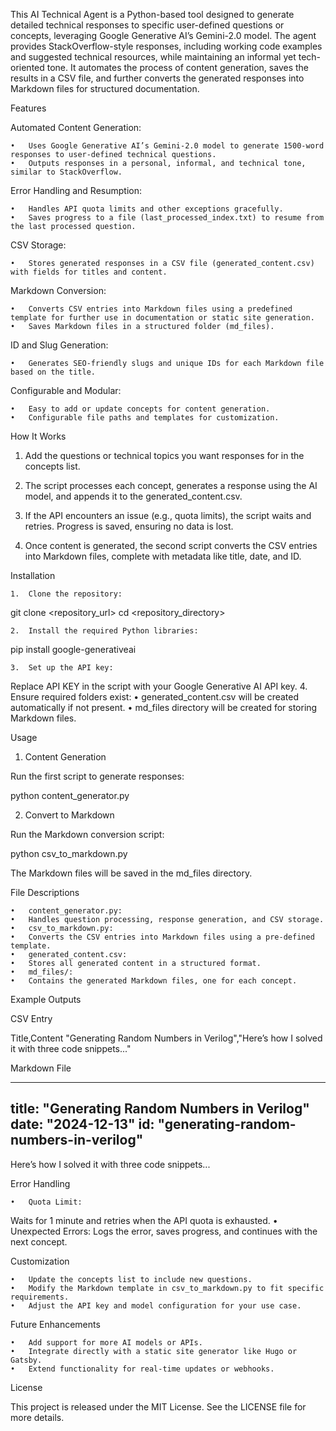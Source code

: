 
This AI Technical Agent is a Python-based tool designed to generate detailed technical responses to specific user-defined questions or concepts, leveraging Google Generative AI’s Gemini-2.0 model. The agent provides StackOverflow-style responses, including working code examples and suggested technical resources, while maintaining an informal yet tech-oriented tone. It automates the process of content generation, saves the results in a CSV file, and further converts the generated responses into Markdown files for structured documentation.

Features

Automated Content Generation:

	•	Uses Google Generative AI’s Gemini-2.0 model to generate 1500-word responses to user-defined technical questions.
	•	Outputs responses in a personal, informal, and technical tone, similar to StackOverflow.
 
Error Handling and Resumption:

	•	Handles API quota limits and other exceptions gracefully.
	•	Saves progress to a file (last_processed_index.txt) to resume from the last processed question.
 
CSV Storage:

	•	Stores generated responses in a CSV file (generated_content.csv) with fields for titles and content.
 
Markdown Conversion:

	•	Converts CSV entries into Markdown files using a predefined template for further use in documentation or static site generation.
	•	Saves Markdown files in a structured folder (md_files).
 
ID and Slug Generation:

	•	Generates SEO-friendly slugs and unique IDs for each Markdown file based on the title.
 
Configurable and Modular:

	•	Easy to add or update concepts for content generation.
	•	Configurable file paths and templates for customization.

How It Works
1. Add the questions or technical topics you want responses for in the concepts list.

2. The script processes each concept, generates a response using the AI model, and appends it to the generated_content.csv.

3. If the API encounters an issue (e.g., quota limits), the script waits and retries. Progress is saved, ensuring no data is lost.

4. Once content is generated, the second script converts the CSV entries into Markdown files, complete with metadata like title, date, and ID.

Installation

	1.	Clone the repository:

git clone <repository_url>
cd <repository_directory>


	2.	Install the required Python libraries:

pip install google-generativeai


	3.	Set up the API key:
Replace API KEY in the script with your Google Generative AI API key.
	4.	Ensure required folders exist:
	•	generated_content.csv will be created automatically if not present.
	•	md_files directory will be created for storing Markdown files.

Usage

1. Content Generation

Run the first script to generate responses:

python content_generator.py

2. Convert to Markdown

Run the Markdown conversion script:

python csv_to_markdown.py

The Markdown files will be saved in the md_files directory.

File Descriptions

	•	content_generator.py:
	•	Handles question processing, response generation, and CSV storage.
	•	csv_to_markdown.py:
	•	Converts the CSV entries into Markdown files using a pre-defined template.
	•	generated_content.csv:
	•	Stores all generated content in a structured format.
	•	md_files/:
	•	Contains the generated Markdown files, one for each concept.

Example Outputs

CSV Entry

Title,Content
"Generating Random Numbers in Verilog","Here’s how I solved it with three code snippets..."

Markdown File

---
title: "Generating Random Numbers in Verilog"
date: "2024-12-13"
id: "generating-random-numbers-in-verilog"
---

Here’s how I solved it with three code snippets...

Error Handling

	•	Quota Limit:
Waits for 1 minute and retries when the API quota is exhausted.
	•	Unexpected Errors:
Logs the error, saves progress, and continues with the next concept.

Customization

	•	Update the concepts list to include new questions.
	•	Modify the Markdown template in csv_to_markdown.py to fit specific requirements.
	•	Adjust the API key and model configuration for your use case.

Future Enhancements

	•	Add support for more AI models or APIs.
	•	Integrate directly with a static site generator like Hugo or Gatsby.
	•	Extend functionality for real-time updates or webhooks.

License

This project is released under the MIT License. See the LICENSE file for more details.
